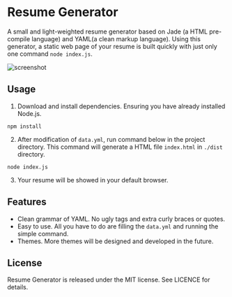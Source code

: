 # Resume Generator
A small and light-weighted resume generator based on Jade (a HTML pre-compile language) and YAML(a clean markup language). Using this generator, a static web page of your resume is built quickly with just only one command `node index.js`.

![screenshot](https://raw.githubusercontent.com/yickli/Resume/master/screenshot.png)

## Usage
1. Download and install dependencies. Ensuring you have already installed Node.js.
  ```shell
  npm install
  ```
2. After modification of `data.yml`, run command below in the project directory. This command will generate a HTML file `index.html` in `./dist` directory.
  ```shell
  node index.js
  ```
3. Your resume will be showed in your default browser.

## Features

- Clean grammar of YAML. No ugly tags and extra curly braces or quotes.
- Easy to use. All you have to do are filling the `data.yml` and running the simple command.
- Themes. More themes will be designed and developed in the future.

## License
Resume Generator is released under the MIT license. See LICENCE for details.